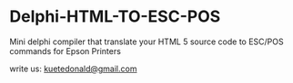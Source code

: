 # Delphi-HTML-TO-ESC-POS
Mini delphi compiler that translate your HTML 5 source code to ESC/POS commands for Epson Printers

write us: kuetedonald@gmail.com

